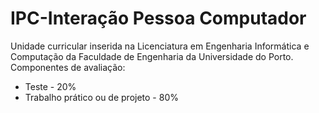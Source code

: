 # IPC-Interação Pessoa Computador

Unidade curricular inserida na Licenciatura em Engenharia Informática e Computação da Faculdade de Engenharia da Universidade do Porto.
<br>
Componentes de avaliação:
  - Teste	- 20%
  - Trabalho prático ou de projeto - 80%

